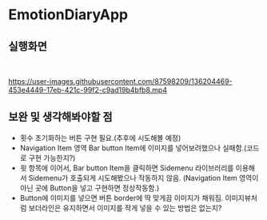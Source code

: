 # EmotionDiaryApp

## 실행화면
<br>

https://user-images.githubusercontent.com/87598209/136204469-453e4449-17eb-421c-99f2-c9ad19b4bfb8.mp4

## 보완 및 생각해봐야할 점
* 횟수 초기화하는 버튼 구현 필요.(추후에 시도해볼 예정)
* Navigation Item 영역 Bar button Item에 이미지를 넣어보려했으나 실패함.(코드로 구현 가능한지?)
* 윗 항목에 이어서, Bar button Item을 클릭하면 Sidemenu 라이브러리를 이용해서 Sidemenu가 호출되게 시도해봤으나 작동하지 않음. 
(Navigation Item 영역이 아닌 곳에 Button을 넣고 구현하면 정상작동함.)
* Button에 이미지를 넣으면 버튼 border에 딱 맞게끔 이미지가 채워짐. 이미지뷰처럼 보더라인은 유지하면서 이미지를 작게 넣을 수 있는 방법은 없는지?
